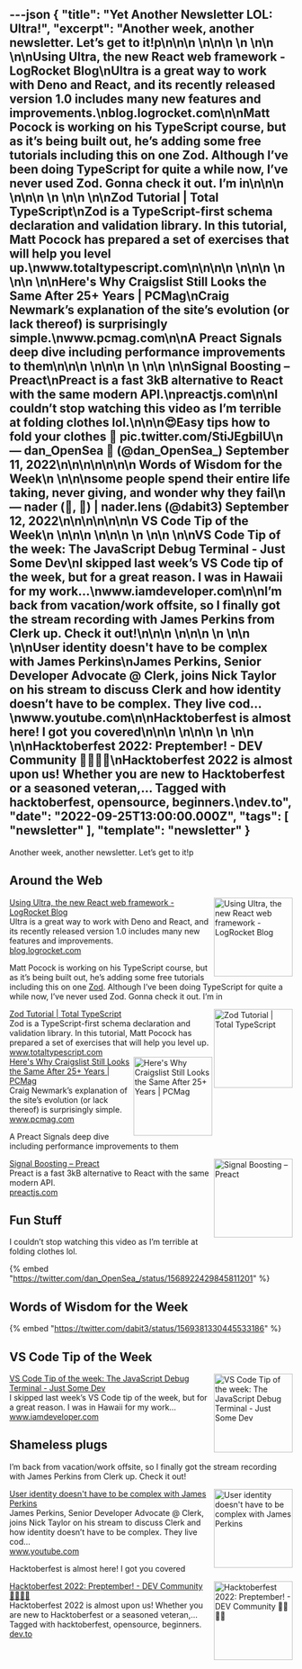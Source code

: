---json
{
  "title": "Yet Another Newsletter LOL: Ultra!",
  "excerpt": "Another week, another newsletter. Let’s get to it!p\n\n\n          \n\n\n \n          \n\n          \n\nUsing Ultra, the new React web framework - LogRocket Blog\nUltra is a great way to work with Deno and React, and its recently released version 1.0 includes many new features and improvements.\nblog.logrocket.com\n\nMatt Pocock is working on his TypeScript course, but as it’s being built out, he’s adding some free tutorials including this on one Zod. Although I’ve been doing TypeScript for quite a while now, I’ve never used Zod. Gonna check it out. I’m in\n\n\n          \n\n\n \n          \n\n          \n\nZod Tutorial | Total TypeScript\nZod is a TypeScript-first schema declaration and validation library. In this tutorial, Matt Pocock has prepared a set of exercises that will help you level up.\nwww.totaltypescript.com\n\n\n\n          \n\n\n \n          \n\n          \n\nHere's Why Craigslist Still Looks the Same After 25+ Years | PCMag\nCraig Newmark’s explanation of the site’s evolution (or lack thereof) is surprisingly simple.\nwww.pcmag.com\n\nA Preact Signals deep dive including performance improvements to them\n\n\n          \n\n\n \n          \n\n          \n\nSignal Boosting – Preact\nPreact is a fast 3kB alternative to React with the same modern API.\npreactjs.com\n\nI couldn’t stop watching this video as I’m terrible at folding clothes lol.\n\n\n😍Easy tips how to fold your clothes 👔 pic.twitter.com/StiJEgbiIU\n— dan_OpenSea 🌊 (@dan_OpenSea_) September 11, 2022\n\n\n\n\n\n\n      Words of Wisdom for the Week\n    \n\n\nsome people spend their entire life taking, never giving, and wonder why they fail\n— nader (🧱, 🚀) | nader.lens (@dabit3) September 12, 2022\n\n\n\n\n\n\n      VS Code Tip of the Week\n    \n\n\n          \n\n\n \n          \n\n          \n\nVS Code Tip of the week: The JavaScript Debug Terminal - Just Some Dev\nI skipped last week’s VS Code tip of the week, but for a great reason. I was in Hawaii for my work…\nwww.iamdeveloper.com\n\nI’m back from vacation/work offsite, so I finally got the stream recording with James Perkins from Clerk up. Check it out!\n\n\n          \n\n\n \n          \n\n          \n\nUser identity doesn't have to be complex with James Perkins\nJames Perkins, Senior Developer Advocate @ Clerk, joins Nick Taylor on his stream to discuss Clerk and how identity doesn’t have to be complex. They live cod…\nwww.youtube.com\n\nHacktoberfest is almost here! I got you covered\n\n\n          \n\n\n \n          \n\n          \n\nHacktoberfest 2022: Preptember! - DEV Community 👩‍💻👨‍💻\nHacktoberfest 2022 is almost upon us!    Whether you are new to Hacktoberfest or a seasoned veteran,… Tagged with hacktoberfest, opensource, beginners.\ndev.to",
  "date": "2022-09-25T13:00:00.000Z",
  "tags": [
    "newsletter"
  ],
  "template": "newsletter"
}
---

<p>Another week, another newsletter. Let’s get to it!p</p>

<h2>
      Around the Web
    </h2>

<tr><td align="left" ><div >

<a href="https://blog.logrocket.com/using-ultra-new-react-web-framework/"  target="_blank">
<img align="right" alt="Using Ultra, the new React web framework - LogRocket Blog"  height="140" src="https://s3.amazonaws.com/revue/items/images/018/043/941/thumb/ultra-new-framework-react.png?1663430483"  width="140"/>
</a> 
<div>
<div  ><a href="https://blog.logrocket.com/using-ultra-new-react-web-framework/"  target="_blank">Using Ultra, the new React web framework - LogRocket Blog</a></div>
<div  ><div  >Ultra is a great way to work with Deno and React, and its recently released version 1.0 includes many new features and improvements.</div>
</div>
<div  ><a href="https://blog.logrocket.com/using-ultra-new-react-web-framework/"  target="_blank">blog.logrocket.com</a></div>
</div>
</div></td></tr>

<p>Matt Pocock is working on his TypeScript course, but as it’s being built out, he’s adding some free tutorials including this on one <a href="https://github.com/colinhacks/zod"  target="_blank">Zod</a>. Although I’ve been doing TypeScript for quite a while now, I’ve never used Zod. Gonna check it out. I’m in</p>

<tr><td align="left" ><div >

<a href="https://www.totaltypescript.com/tutorials/zod"  target="_blank">
<img align="right" alt="Zod Tutorial | Total TypeScript"  height="140" src="https://s3.amazonaws.com/revue/items/images/018/062/795/thumb/card_2x_lrfcik.png?1663560623"  width="140"/>
</a> 
<div>
<div  ><a href="https://www.totaltypescript.com/tutorials/zod"  target="_blank">Zod Tutorial | Total TypeScript</a></div>
<div  ><div  >Zod is a TypeScript-first schema declaration and validation library. In this tutorial, Matt Pocock has prepared a set of exercises that will help you level up.</div>
</div>
<div  ><a href="https://www.totaltypescript.com/tutorials/zod"  target="_blank">www.totaltypescript.com</a></div>
</div>
</div></td></tr>

<tr><td align="left" ><div >

<a href="https://www.pcmag.com/news/heres-why-craigslist-still-looks-the-same-after-25-plus-years"  target="_blank">
<img align="right" alt="Here's Why Craigslist Still Looks the Same After 25+ Years | PCMag"  height="140" src="https://s3.amazonaws.com/revue/items/images/018/076/073/thumb/00t4aEvaKd7GPrQdFZWRFqp-5.fit_lim.size_1200x630.v1662482825.jpg?1663618447"  width="140"/>
</a> 
<div>
<div  ><a href="https://www.pcmag.com/news/heres-why-craigslist-still-looks-the-same-after-25-plus-years"  target="_blank">Here's Why Craigslist Still Looks the Same After 25+ Years | PCMag</a></div>
<div  ><div  >Craig Newmark’s explanation of the site’s evolution (or lack thereof) is surprisingly simple.</div>
</div>
<div  ><a href="https://www.pcmag.com/news/heres-why-craigslist-still-looks-the-same-after-25-plus-years"  target="_blank">www.pcmag.com</a></div>
</div>
</div></td></tr>

<p>A Preact Signals deep dive including performance improvements to them</p>

<tr><td align="left" ><div >

<a href="https://preactjs.com/blog/signal-boosting/"  target="_blank">
<img align="right" alt="Signal Boosting – Preact"  height="140" src="https://s3.amazonaws.com/revue/items/images/018/154/634/thumb/app-icon.png?1663944394"  width="140"/>
</a> 
<div>
<div  ><a href="https://preactjs.com/blog/signal-boosting/"  target="_blank">Signal Boosting – Preact</a></div>
<div  ><div  >Preact is a fast 3kB alternative to React with the same modern API.</div>
</div>
<div  ><a href="https://preactjs.com/blog/signal-boosting/"  target="_blank">preactjs.com</a></div>
</div>
</div></td></tr>

<h2>
      Fun Stuff
    </h2>

<p>I couldn’t stop watching this video as I’m terrible at folding clothes lol.</p>

{% embed "https://twitter.com/dan_OpenSea_/status/1568922429845811201" %}

<h2>
      Words of Wisdom for the Week
    </h2>

{% embed "https://twitter.com/dabit3/status/1569381330445533186" %}

<h2>
      VS Code Tip of the Week
    </h2>

<tr><td align="left" ><div >

<a href="https://www.iamdeveloper.com/vscodetips/2022/vs-code-tip-of-the-week-the-javascript-debug-terminal-2063/"  target="_blank">
<img align="right" alt="VS Code Tip of the week: The JavaScript Debug Terminal - Just Some Dev"  height="140" src="https://s3.amazonaws.com/revue/items/images/018/120/765/thumb/twitter-blog-post-social-card_bqhgzt?1663810070"  width="140"/>
</a> 
<div>
<div  ><a href="https://www.iamdeveloper.com/vscodetips/2022/vs-code-tip-of-the-week-the-javascript-debug-terminal-2063/"  target="_blank">VS Code Tip of the week: The JavaScript Debug Terminal - Just Some Dev</a></div>
<div  ><div  >I skipped last week’s VS Code tip of the week, but for a great reason. I was in Hawaii for my work…</div>
</div>
<div  ><a href="https://www.iamdeveloper.com/vscodetips/2022/vs-code-tip-of-the-week-the-javascript-debug-terminal-2063/"  target="_blank">www.iamdeveloper.com</a></div>
</div>
</div></td></tr>

<h2>
      Shameless plugs
    </h2>

<p>I’m back from vacation/work offsite, so I finally got the stream recording with James Perkins from Clerk up. Check it out!</p>

<tr><td align="left" ><div >

<a href="https://www.youtube.com/watch&amp;v=XhoVKn1spDM"  target="_blank">
<img align="right" alt="User identity doesn't have to be complex with James Perkins"  height="140" src="https://s3.amazonaws.com/revue/items/images/018/154/651/thumb/maxresdefault.jpg?1663944499"  width="140"/>
</a> 
<div>
<div  ><a href="https://www.youtube.com/watch&amp;v=XhoVKn1spDM"  target="_blank">User identity doesn't have to be complex with James Perkins</a></div>
<div  ><div  >James Perkins, Senior Developer Advocate @ Clerk, joins Nick Taylor on his stream to discuss Clerk and how identity doesn’t have to be complex. They live cod…</div>
</div>
<div  ><a href="https://www.youtube.com/watch&amp;v=XhoVKn1spDM"  target="_blank">www.youtube.com</a></div>
</div>
</div></td></tr>

<p>Hacktoberfest is almost here! I got you covered</p>

<tr><td align="left" ><div >

<a href="https://dev.to/nickytonline/hacktoberfest-preptember-3p7"  target="_blank">
<img align="right" alt="Hacktoberfest 2022: Preptember! - DEV Community 👩‍💻👨‍💻"  height="140" src="https://s3.amazonaws.com/revue/items/images/018/184/306/thumb/u5m021y0uwlib2yokrn6.jpg?1664083186"  width="140"/>
</a> 
<div>
<div  ><a href="https://dev.to/nickytonline/hacktoberfest-preptember-3p7"  target="_blank">Hacktoberfest 2022: Preptember! - DEV Community 👩‍💻👨‍💻</a></div>
<div  ><div  >Hacktoberfest 2022 is almost upon us!    Whether you are new to Hacktoberfest or a seasoned veteran,… Tagged with hacktoberfest, opensource, beginners.</div>
</div>
<div  ><a href="https://dev.to/nickytonline/hacktoberfest-preptember-3p7"  target="_blank">dev.to</a></div>
</div>
</div></td></tr>
